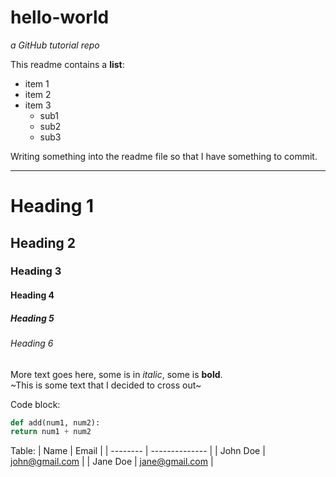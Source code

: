 # hello-world
*a GitHub tutorial repo*

This readme contains a **list**:
- item 1
- item 2
- item 3
  - sub1
  - sub2
  - sub3

Writing something into the readme file so that I have something to commit.

---

# Heading 1
## Heading 2
### Heading 3
#### Heading 4
##### Heading 5
###### Heading 6
More text goes here, some is in *italic*, some is **bold**.\
~This is some text that I decided to cross out~

<!-- GitHub markdown -->
Code block:
<!-- code blocks -->
```python
def add(num1, num2):
return num1 + num2
```

<!-- tables -->
Table:
| Name     | Email          |
| -------- | -------------- |
| John Doe | john@gmail.com |
| Jane Doe | jane@gmail.com |

